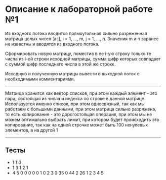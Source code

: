 # Описание к лабораторной работе №1

Из входного потока вводится прямоугольная сильно разреженная матрица целых чисел [aij], i = 1, …, m, j = 1, …, n.
Значения m и n заранее не известны и вводятся из входного потока.

Сформировать новую матрицу, поместив в ее i-ую строку только те числа из i-ой строки исходной матрицы, сумма цифр которых
совпадает с суммой цифр последнего числа в этой же строке.

Исходную и полученную матрицы вывести в выходной поток с необходимыми комментариями.

---

Матрица хранится как вектор списков, при этом каждый элемент - это пара, состоящая из числа и индекса по строке в
данной матрице. Используется именно список, при этом односвязный, так как мы работаем с большими данными, при этом
матрица сильно разряжена, то есть копирование - это дорогостоящая операция, при этом мы не можем оптимально выбрать
лимит, при котором будет происходить это копирование, так как на одной строчке может быть 100 ненулевых элементов, а на
другой 1

---
## Тесты 

* 1 1 0
* 1 3 1 2 1
* 4 5 0 0 0 0 0 1 0 2 3 0 35 0 44 2 26 1 2 3 4 5